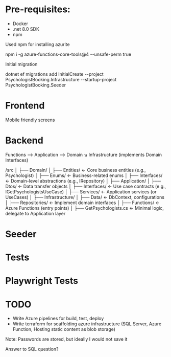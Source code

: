 # Pre-requisites:

- Docker
- .net 8.0 SDK 
- npm 

Used npm for installing azurite

npm i -g azure-functions-core-tools@4 --unsafe-perm true

Initial migration

dotnet ef migrations add InitialCreate --project PsychologistBooking.Infrastructure --startup-project PsychologistBooking.Seeder

# Frontend

Mobile friendly screens

# Backend

Functions  -->  Application  -->  Domain
            ↘
         Infrastructure (implements Domain Interfaces)

/src
│
├── Domain/
│   ├── Entities/            ← Core business entities (e.g., Psychologist)
│   ├── Enums/               ← Business-related enums
│   ├── Interfaces/          ← Domain-level abstractions (e.g., IRepository)
│
├── Application/
│   ├── Dtos/                ← Data transfer objects
│   ├── Interfaces/          ← Use case contracts (e.g., IGetPsychologistsUseCase)
│   ├── Services/            ← Application services (or UseCases)
│
├── Infrastructure/
│   ├── Data/                ← DbContext, configurations
│   ├── Repositories/        ← Implement domain interfaces
│
├── Functions/               ← Azure Functions (entry points)
│   ├── GetPsychologists.cs  ← Minimal logic, delegate to Application layer


# Seeder

# Tests 

# Playwright Tests

# TODO

- Write Azure pipelines for build, test, deploy
- Write terraform for scaffolding azure infrastructure (SQL Server, Azure Function, Hosting static content as blob storage)


Note: Passwords are stored, but ideally I would not save it

Answer to SQL question? 